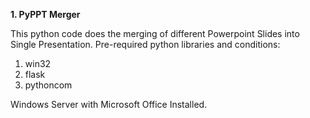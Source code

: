**1. PyPPT Merger**

This python code does the merging of different Powerpoint Slides into Single Presentation.
Pre-required python libraries and conditions:
1. win32
2. flask
3. pythoncom

Windows Server with Microsoft Office Installed.
